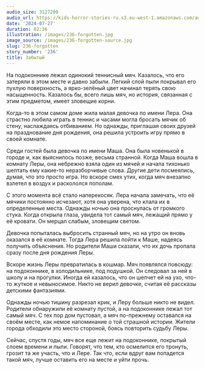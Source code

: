```yaml
---
audio_size: 3127200
audio_url: https://kids-horror-stories-ru.s3.eu-west-1.amazonaws.com/audio/236-forgotten.mp3
date: '2024-07-27'
duration: 02:36
illustration: /images/236-forgotten.jpg
image_source: /images/236-forgotten-source.jpg
slug: 236-forgotten
story_number: '236'
title: Забытый
---
```


На подоконнике лежал одинокий теннисный мяч. Казалось, что его затеряли в этом месте и давно забыли. Легкий слой пыли покрывал его пухлую поверхность, а ярко-зелёный цвет начинал терять свою насыщенность. Казалось бы, всего лишь мяч, но история, связанная с этим предметом, имеет зловещие корни.

Когда-то в этом самом доме жила малая девочка по имени Лера. Она страстно любила играть в теннис и часами могла бросать мячик об стену, наслаждаясь отбиванием. Но однажды, приглашая своих друзей на празднование дня рождения, она решила устроить игру прямо в своей комнате.

Среди гостей была девочка по имени Маша. Она была новенькой в городе и, как выяснилось позже, весьма странной. Когда Маша вошла в комнату Леры, она небрежно взяла один из мячей и начала тихонько шептать ему какие-то неразборчивые слова. Другие дети посмеялись, думая, что это просто игра. Но вскоре смех утих, когда мяч внезапно взлетел в воздух и раскололся пополам.

С этого момента всё стало наперекосяк. Лера начала замечать, что её мячики постоянно исчезают, хотя она уверена, что клала их в определенные места. Однажды ночью она проснулась от громкого стука. Когда открыла глаза, увидела тот самый мяч, лежащий прямо у её кровати. Он мерцал слабым, зловещим светом.

Девочка попыталась выбросить странный мяч, но на утро он вновь оказался в её комнате. Тогда Лера решила пойти к Маше, надеясь получить объяснения. Но родители Маши сказали, что их дочь пропала сразу после дня рождения Леры.

Вскоре жизнь Леры превратилась в кошмар. Мяч появлялся повсюду: на подоконнике, в холодильнике, под подушкой. Он следовал за ней в школу и на прогулки. Иногда ей казалось, что он шепчет ей на ухо, что-то жуткое и невыносимое. Никто не верил девочке, считая её рассказы детскими фантазиями.

Однажды ночью тишину разрезал крик, и Леру больше никто не видел. Родители обнаружили её комнату пустой, а на подоконнике лежал тот самый мяч. С тех пор дом пустовал, а мяч по-прежнему оставался на своём месте, как немое напоминание о той страшной истории. Жители города обходили это место стороной, боясь повторить судьбу Леры.

Сейчас, спустя годы, мяч все еще лежит на подоконнике, покрытый слоем времени и пыли. Говорят, что тем, кто осмелится его тронуть, грозит та же участь, что и Лере. Так что, если вдруг вам попадется такой мяч, лучше оставить его на месте и уйти прочь.